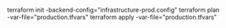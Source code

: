 <!-- cd infra -->
terraform init -backend-config="infrastructure-prod.config"
terraform plan -var-file="production.tfvars"
terraform apply -var-file="production.tfvars"